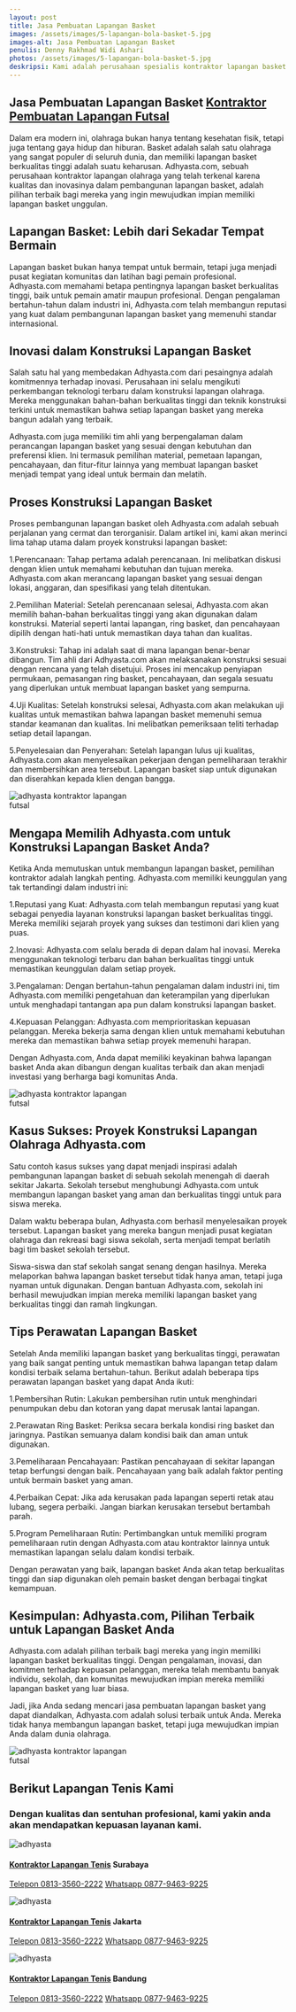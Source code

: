 ```yaml
---
layout: post
title: Jasa Pembuatan Lapangan Basket
images: /assets/images/5-lapangan-bola-basket-5.jpg
images-alt: Jasa Pembuatan Lapangan Basket
penulis: Denny Rakhmad Widi Ashari
photos: /assets/images/5-lapangan-bola-basket-5.jpg
deskripsi: Kami adalah perusahaan spesialis kontraktor lapangan basket dengan pengalaman telah melayani 100 lebih konsumen dalam segala pekerjaan, baik dalam konstruksi pembuatan lapangan basket maupun pembuatan lantai lapangan basket. suatu keniscayaan apabila anda menyerahkan pekerjaan proyek pembuat lapangan basket kepada kami
---
```

<section class="features11 cid-rravbvzsVT" id="features11-5">
    <div class="container">
        <div class="col-md-12">
            <div class="media-container-row">
                <div class=" align-left aside-content">
                    <h2 class="mbr-title pt-2 mbr-fonts-style display-2">
                       Jasa Pembuatan Lapangan Basket <a href="/produk/spesialis-lapangan-futsal/">Kontraktor Pembuatan Lapangan Futsal</a>
                    </h2>
                    <div class="mbr-section-text">
                        <p class="mbr-text mb-5 pt-3 mbr-light mbr-fonts-style display-5">
                            Dalam era modern ini, olahraga bukan hanya tentang kesehatan fisik, tetapi juga tentang gaya hidup dan hiburan. Basket adalah salah satu olahraga yang sangat populer di seluruh dunia, dan memiliki lapangan basket berkualitas tinggi adalah suatu keharusan. Adhyasta.com, sebuah perusahaan kontraktor lapangan olahraga yang telah terkenal karena kualitas dan inovasinya dalam pembangunan lapangan basket, adalah pilihan terbaik bagi mereka yang ingin mewujudkan impian memiliki lapangan basket unggulan.
                        </p>
                         <h2 class="mbr-title pt-2 mbr-fonts-style display-2">
                        Lapangan Basket: Lebih dari Sekadar Tempat Bermain
                        </h2>
                        <p class="mbr-text mb-5 pt-3 mbr-light mbr-fonts-style display-5">
                            Lapangan basket bukan hanya tempat untuk bermain, tetapi juga menjadi pusat kegiatan komunitas dan latihan bagi pemain profesional. Adhyasta.com memahami betapa pentingnya lapangan basket berkualitas tinggi, baik untuk pemain amatir maupun profesional. Dengan pengalaman bertahun-tahun dalam industri ini, Adhyasta.com telah membangun reputasi yang kuat dalam pembangunan lapangan basket yang memenuhi standar internasional.
                        </p>
                         <h2 class="mbr-title pt-2 mbr-fonts-style display-2">
                        Inovasi dalam Konstruksi Lapangan Basket
                        </h2>
                        <p class="mbr-text mb-5 pt-3 mbr-light mbr-fonts-style display-5">
                            Salah satu hal yang membedakan Adhyasta.com dari pesaingnya adalah komitmennya terhadap inovasi. Perusahaan ini selalu mengikuti perkembangan teknologi terbaru dalam konstruksi lapangan olahraga. Mereka menggunakan bahan-bahan berkualitas tinggi dan teknik konstruksi terkini untuk memastikan bahwa setiap lapangan basket yang mereka bangun adalah yang terbaik.

Adhyasta.com juga memiliki tim ahli yang berpengalaman dalam perancangan lapangan basket yang sesuai dengan kebutuhan dan preferensi klien. Ini termasuk pemilihan material, pemetaan lapangan, pencahayaan, dan fitur-fitur lainnya yang membuat lapangan basket menjadi tempat yang ideal untuk bermain dan melatih.
                        </p>
                        <h2 class="mbr-title pt-2 mbr-fonts-style display-2">
                        Proses Konstruksi Lapangan Basket
                        </h2>
                        <p class="mbr-text mb-5 pt-3 mbr-light mbr-fonts-style display-5">
                            Proses pembangunan lapangan basket oleh Adhyasta.com adalah sebuah perjalanan yang cermat dan terorganisir. Dalam artikel ini, kami akan merinci lima tahap utama dalam proyek konstruksi lapangan basket:
                        </p>
                        <p class="mbr-text mb-5 pt-3 mbr-light mbr-fonts-style display-5">
                            1.Perencanaan: Tahap pertama adalah perencanaan. Ini melibatkan diskusi dengan klien untuk memahami kebutuhan dan tujuan mereka. Adhyasta.com akan merancang lapangan basket yang sesuai dengan lokasi, anggaran, dan spesifikasi yang telah ditentukan.
                        </p>
                        <p class="mbr-text mb-5 pt-3 mbr-light mbr-fonts-style display-5">
                            2.Pemilihan Material: Setelah perencanaan selesai, Adhyasta.com akan memilih bahan-bahan berkualitas tinggi yang akan digunakan dalam konstruksi. Material seperti lantai lapangan, ring basket, dan pencahayaan dipilih dengan hati-hati untuk memastikan daya tahan dan kualitas.
                        </p>
                        <p class="mbr-text mb-5 pt-3 mbr-light mbr-fonts-style display-5">
                            3.Konstruksi: Tahap ini adalah saat di mana lapangan benar-benar dibangun. Tim ahli dari Adhyasta.com akan melaksanakan konstruksi sesuai dengan rencana yang telah disetujui. Proses ini mencakup penyiapan permukaan, pemasangan ring basket, pencahayaan, dan segala sesuatu yang diperlukan untuk membuat lapangan basket yang sempurna.
                        </p>
                        <p class="mbr-text mb-5 pt-3 mbr-light mbr-fonts-style display-5">
                           4.Uji Kualitas: Setelah konstruksi selesai, Adhyasta.com akan melakukan uji kualitas untuk memastikan bahwa lapangan basket memenuhi semua standar keamanan dan kualitas. Ini melibatkan pemeriksaan teliti terhadap setiap detail lapangan.
                        </p>
                        <p class="mbr-text mb-5 pt-3 mbr-light mbr-fonts-style display-5">
                          5.Penyelesaian dan Penyerahan: Setelah lapangan lulus uji kualitas, Adhyasta.com akan menyelesaikan pekerjaan dengan pemeliharaan terakhir dan membersihkan area tersebut. Lapangan basket siap untuk digunakan dan diserahkan kepada klien dengan bangga.
                        </p>
                        <div class="mbr-figure m-auto" style="width: 50%;">
                            <img src="/assets/images/5-lapangan-bola-basket-1.jpg" alt="adhyasta kontraktor lapangan futsal" title="adhyasta kontraktor lapangan futsal">
                        </div>
                    </div>
                </div>
            </div>
        </div>
    </div>
    <div class="container">
        <div class="col-md-12">
            <div class="media-container-row">
                <div class=" align-left aside-content">
                    <h2 class="mbr-title pt-2 mbr-fonts-style display-2">
                        Mengapa Memilih Adhyasta.com untuk Konstruksi Lapangan Basket Anda?
                    </h2>
                    <div class="mbr-section-text">
                        <p class="mbr-text mb-5 pt-3 mbr-light mbr-fonts-style display-5">
                            Ketika Anda memutuskan untuk membangun lapangan basket, pemilihan kontraktor adalah langkah penting. Adhyasta.com memiliki keunggulan yang tak tertandingi dalam industri ini:
                        </p>
                        <p class="mbr-text mb-5 pt-3 mbr-light mbr-fonts-style display-5">
                            1.Reputasi yang Kuat: Adhyasta.com telah membangun reputasi yang kuat sebagai penyedia layanan konstruksi lapangan basket berkualitas tinggi. Mereka memiliki sejarah proyek yang sukses dan testimoni dari klien yang puas.
                        </p>
                        <p class="mbr-text mb-5 pt-3 mbr-light mbr-fonts-style display-5">
                            2.Inovasi: Adhyasta.com selalu berada di depan dalam hal inovasi. Mereka menggunakan teknologi terbaru dan bahan berkualitas tinggi untuk memastikan keunggulan dalam setiap proyek.
                        </p>
                        <p class="mbr-text mb-5 pt-3 mbr-light mbr-fonts-style display-5">
                            3.Pengalaman: Dengan bertahun-tahun pengalaman dalam industri ini, tim Adhyasta.com memiliki pengetahuan dan keterampilan yang diperlukan untuk menghadapi tantangan apa pun dalam konstruksi lapangan basket.
                        </p>
                        <p class="mbr-text mb-5 pt-3 mbr-light mbr-fonts-style display-5">
                            4.Kepuasan Pelanggan: Adhyasta.com memprioritaskan kepuasan pelanggan. Mereka bekerja sama dengan klien untuk memahami kebutuhan mereka dan memastikan bahwa setiap proyek memenuhi harapan.
                        </p>
                        <p class="mbr-text mb-5 pt-3 mbr-light mbr-fonts-style display-5">
                            Dengan Adhyasta.com, Anda dapat memiliki keyakinan bahwa lapangan basket Anda akan dibangun dengan kualitas terbaik dan akan menjadi investasi yang berharga bagi komunitas Anda.
                        </p>
                        <div class="mbr-figure m-auto" style="width: 50%;">
                            <img src="/assets/images/5-lapangan-bola-basket-2.jpg" alt="adhyasta kontraktor lapangan futsal" title="adhyasta kontraktor lapangan futsal">
                        </div>
                    </div>
                </div>
            </div>
        </div>
    </div>
    <div class="container">
        <div class="col-md-12">
            <div class="media-container-row">
                <div class=" align-left aside-content">
                    <h2 class="mbr-title pt-2 mbr-fonts-style display-2">
                        Kasus Sukses: Proyek Konstruksi Lapangan Olahraga Adhyasta.com
                    </h2>
                    <div class="mbr-section-text">
                        <p class="mbr-text mb-5 pt-3 mbr-light mbr-fonts-style display-5">
                            Satu contoh kasus sukses yang dapat menjadi inspirasi adalah pembangunan lapangan basket di sebuah sekolah menengah di daerah sekitar Jakarta. Sekolah tersebut menghubungi Adhyasta.com untuk membangun lapangan basket yang aman dan berkualitas tinggi untuk para siswa mereka.
                        </p>
                        <p class="mbr-text mb-5 pt-3 mbr-light mbr-fonts-style display-5">
                            Dalam waktu beberapa bulan, Adhyasta.com berhasil menyelesaikan proyek tersebut. Lapangan basket yang mereka bangun menjadi pusat kegiatan olahraga dan rekreasi bagi siswa sekolah, serta menjadi tempat berlatih bagi tim basket sekolah tersebut.
                        </p>
                        <p class="mbr-text mb-5 pt-3 mbr-light mbr-fonts-style display-5">
                            Siswa-siswa dan staf sekolah sangat senang dengan hasilnya. Mereka melaporkan bahwa lapangan basket tersebut tidak hanya aman, tetapi juga nyaman untuk digunakan. Dengan bantuan Adhyasta.com, sekolah ini berhasil mewujudkan impian mereka memiliki lapangan basket yang berkualitas tinggi dan ramah lingkungan.
                        </p>
                        <h2 class="mbr-title pt-2 mbr-fonts-style display-2">
                            Tips Perawatan Lapangan Basket
                        </h2>
                        <p class="mbr-text mb-5 pt-3 mbr-light mbr-fonts-style display-5">
                            Setelah Anda memiliki lapangan basket yang berkualitas tinggi, perawatan yang baik sangat penting untuk memastikan bahwa lapangan tetap dalam kondisi terbaik selama bertahun-tahun. Berikut adalah beberapa tips perawatan lapangan basket yang dapat Anda ikuti:
                        </p>
                        <p class="mbr-text mb-5 pt-3 mbr-light mbr-fonts-style display-5">
                            1.Pembersihan Rutin: Lakukan pembersihan rutin untuk menghindari penumpukan debu dan kotoran yang dapat merusak lantai lapangan.
                        </p>
                        <p class="mbr-text mb-5 pt-3 mbr-light mbr-fonts-style display-5">
                            2.Perawatan Ring Basket: Periksa secara berkala kondisi ring basket dan jaringnya. Pastikan semuanya dalam kondisi baik dan aman untuk digunakan.
                        </p>
                        <p class="mbr-text mb-5 pt-3 mbr-light mbr-fonts-style display-5">
                            3.Pemeliharaan Pencahayaan: Pastikan pencahayaan di sekitar lapangan tetap berfungsi dengan baik. Pencahayaan yang baik adalah faktor penting untuk bermain basket yang aman.
                        </p>
                        <p class="mbr-text mb-5 pt-3 mbr-light mbr-fonts-style display-5">
                            4.Perbaikan Cepat: Jika ada kerusakan pada lapangan seperti retak atau lubang, segera perbaiki. Jangan biarkan kerusakan tersebut bertambah parah.
                        </p>
                        <p class="mbr-text mb-5 pt-3 mbr-light mbr-fonts-style display-5">
                            5.Program Pemeliharaan Rutin: Pertimbangkan untuk memiliki program pemeliharaan rutin dengan Adhyasta.com atau kontraktor lainnya untuk memastikan lapangan selalu dalam kondisi terbaik.
                        </p>
                        <p class="mbr-text mb-5 pt-3 mbr-light mbr-fonts-style display-5">
                            Dengan perawatan yang baik, lapangan basket Anda akan tetap berkualitas tinggi dan siap digunakan oleh pemain basket dengan berbagai tingkat kemampuan.
                        </p>
                         <h2 class="mbr-title pt-2 mbr-fonts-style display-2">
                            Kesimpulan: Adhyasta.com, Pilihan Terbaik untuk Lapangan Basket Anda
                        </h2>
                        <p class="mbr-text mb-5 pt-3 mbr-light mbr-fonts-style display-5">
                            Adhyasta.com adalah pilihan terbaik bagi mereka yang ingin memiliki lapangan basket berkualitas tinggi. Dengan pengalaman, inovasi, dan komitmen terhadap kepuasan pelanggan, mereka telah membantu banyak individu, sekolah, dan komunitas mewujudkan impian mereka memiliki lapangan basket yang luar biasa.
                        </p>
                        <p class="mbr-text mb-5 pt-3 mbr-light mbr-fonts-style display-5">
                            Jadi, jika Anda sedang mencari jasa pembuatan lapangan basket yang dapat diandalkan, Adhyasta.com adalah solusi terbaik untuk Anda. Mereka tidak hanya membangun lapangan basket, tetapi juga mewujudkan impian Anda dalam dunia olahraga.
                        </p>
                        <div class="mbr-figure m-auto" style="width: 50%;">
                            <img src="/assets/images/5-lapangan-bola-basket-3.jpg" alt="adhyasta kontraktor lapangan futsal" title="adhyasta kontraktor lapangan futsal">
                        </div>
                    </div>
                </div>
            </div>
        </div>
    </div>
</section>
<section class="features15 cid-rr5Cowf967" id="features15-e">
    <div class="container">
        <h2 class="mbr-section-title pb-3 align-center mbr-fonts-style display-2">
            Berikut Lapangan Tenis Kami
        </h2>
        <h3 class="mbr-section-subtitle display-5 align-center mbr-fonts-style">
            Dengan kualitas dan sentuhan profesional, kami yakin anda akan mendapatkan kepuasan layanan kami.
        </h3>
        <div class="media-container-row container pt-5 mt-2">
            <div class="col-12 col-md-6 mb-4 col-lg-4">
                <div class="card flip-card p-5 align-center">
                    <div class="card-front card_cont">
                        <img src="/assets/images/5-lapangan-bola-basket-4.jpg" alt="adhyasta">
                    </div>
                    <div class="card_back card_cont">
                        <h4 class="card-title display-5 py-2 mbr-fonts-style">
                            <a href="/produk/spesialis-lapangan-tenis/">Kontraktor Lapangan Tenis</a> Surabaya
                        </h4>
                        <p class="mbr-text mbr-fonts-style display-7">
                            <a class="btn btn-primary display-4" href="tel:+6281335602222">Telepon 0813-3560-2222</a>
                            <a class="btn btn-primary display-4" href="https://api.whatsapp.com/send?text=Hallo%20Adhyasta.com%20(Nama)%20(Alamat)%20&amp;phone=6287794639225">Whatsapp 0877-9463-9225</a>
                        </p>
                    </div>
                </div>
            </div>
            <div class="col-12 col-md-6 mb-4 col-lg-4">
                <div class="card flip-card p-5 align-center">
                    <div class="card-front card_cont">
                        <img src="/assets/images/5-lapangan-bola-basket-3.jpg" alt="adhyasta">
                    </div>
                    <div class="card_back card_cont">
                        <h4 class="card-title py-2 mbr-fonts-style display-5">
                            <a href="/produk/spesialis-lapangan-tenis/">Kontraktor Lapangan Tenis</a> Jakarta
                        </h4>
                        <p class="mbr-text mbr-fonts-style display-7">
                            <a class="btn btn-primary display-4" href="tel:+6281335602222">Telepon 0813-3560-2222</a>
                            <a class="btn btn-primary display-4" href="https://api.whatsapp.com/send?text=Hallo%20Adhyasta.com%20(Nama)%20(Alamat)%20&amp;phone=6287794639225">Whatsapp 0877-9463-9225</a>
                        </p>
                    </div>
                </div>
            </div>
            <div class="col-12 col-md-6 mb-4 col-lg-4">
                <div class="card flip-card p-5 align-center">
                    <div class="card-front card_cont">
                        <img src="/assets/images/8-lapangan-tenis-4.jpg" alt="adhyasta">
                    </div>
                    <div class="card_back card_cont">
                        <h4 class="card-title py-2 mbr-fonts-style display-5">
                            <a href="/produk/spesialis-lapangan-tenis/">Kontraktor Lapangan Tenis</a> Bandung
                        </h4>
                        <p class="mbr-text mbr-fonts-style display-7">
                            <a class="btn btn-primary display-4" href="tel:+6281335602222">Telepon 0813-3560-2222</a>
                            <a class="btn btn-primary display-4" href="https://api.whatsapp.com/send?text=Hallo%20Adhyasta.com%20(Nama)%20(Alamat)%20&amp;phone=6287794639225">Whatsapp 0877-9463-9225</a>
                        </p>
                    </div>
                </div>
            </div>
        </div>
    </div>
</section>
